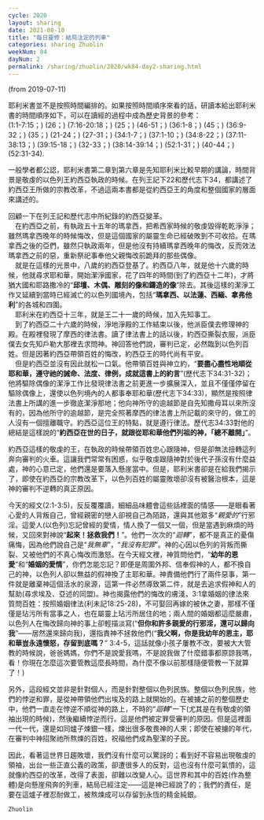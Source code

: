 ```yaml
---
cycle: 2020
layout: sharing
date: 2021-08-10
title: "每日靈修：結局注定的列車"
categories: sharing Zhuolin
weekNum: 84
dayNum: 2
permalink: /sharing/zhuolin/2020/wk84-day2-sharing.html
--- 
```

(from 2019-07-11)

耶利米書並不是按照時間編排的。如果按照時間順序來看的話，研讀本給出耶利米書的時間順序如下，可以在讀經的過程中成為歷史背景的參考：  
(1:1-7:15；) (26；) (7:16-20:18；) (25；) (46-51；) (36:1-8；) (45；) (36:9-32；) (35；) (21-24；) (27-31；) (34:1-7；) (37:1-10；) (34:8-22；) (37:11-38:13；) (39:15-18；) (32-33；) (38:14-39:14；) (52:1-31；) (40-44；) (52:31-34).  

一般學者都公認，耶利米書第二章到第六章是先知耶利米比較早期的講論，時間背景是敬虔的以色列王約西亞執政的時候。在列王記下22和歷代志下34，都講述了約西亞王所做的宗教改革，不過這兩本書都是從約西亞王的角度和整個國家的層面來講述的。  

回顧一下在列王記和歷代志中所紀錄的約西亞變革。    
　在約西亞之前，有執政五十五年的瑪拿西，把希西家時候的敬虔毀得乾乾淨淨；雖然瑪拿西晚年的時候悔改，但是這個國家的屬靈生命已經破敗到不可收拾。在瑪拿西之後的亞們，雖然只執政兩年，但是他沒有持續瑪拿西晚年的悔改，反而效法瑪拿西之前的惡，重新祭祀事奉他父親悔改前跪拜的那些偶像。    
　就是在這樣的光景中，八歲的約西亞登基了。約西亞八年，就是他十六歲的時候，他就尋求耶和華，開始潔淨國家，花了四年的時間(到了約西亞十二年)，才將猶大國和耶路撒冷的“**邱壇、木偶、雕刻的像和鑄造的像**”除去。其後這樣的潔淨工作又延續到當時已經滅亡的以色列國境內，包括“**瑪拿西、以法蓮、西緬、拿弗他利**”的各城和四圍。    
　耶利米在約西亞十三年，就是王二十一歲的時候，加入先知事工。    
　到了約西亞二十六歲的時候，淨地淨殿的工作結束以後，他派臣僕去修理神的殿。在殿裡發現了摩西的律法書。讀了律法書上的話以後，約西亞撕裂衣服，派臣僕去女先知戶勒大那裡去求問神。神回答他們說，審判已定，必然臨到以色列百姓。但是因著約西亞帶領百姓的悔改，約西亞王的時代尚有平安。    
　但是約西亞並沒有因此就松一口氣。他帶領百姓與神立約，“**要盡心盡性地順從耶和華，遵守祂的誡命、法度、律例，成就這書上的約言**”(歷代志下34:31-32)；他將驅除偶像的潔淨工作比發現律法書之前更進一步擴展深入，並且不僅僅停留在驅除偶像上，還使以色列境內的人都事奉耶和華(歷代志下34:33)，顯然是按照律法書上所講的進一步徹底潔淨那地；他向神所守的逾越節是自先知撒母耳以來所沒有的，因為他所守的逾越節，是完全照著摩西的律法書上所記載的來守的，做工的人沒有一個擅離職守。約西亞這位王的特點，就是遵行律法。歷代志34:33對他的總結是這樣說的“**約西亞在世的日子，就跟從耶和華他們列祖的神，「總不離開」**”。  

約西亞這樣的敬虔的王，在執政的時候帶領百姓忠心跟隨神，但是卻無法扭轉這列奔向審判的火車。這讓我們常常有困惑，似乎敬虔跟隨神對於後代子孫沒有什麼益處，神的心意已定，他們還是要落入懸崖當中。但是，耶利米書卻是在給我們揭示了，即使在約西亞的宗教改革下，以色列百姓的屬靈敗壞卻沒有被醫治根本，這是神的審判不逆轉的真正原因。  

今天的經文(2:1-3:5)，反反覆覆讀，細細品味體會這些話裡面的情感——是眼看著心愛的人背叛自己，曾經親密的戀人卻視自己為陌路，還與其他眾多“*親愛的*”行邪淫。這愛人(以色列)忘記曾經的愛情，情人換了一個又一個，但是當遇到麻煩的時候，又回來對神說“**起來！拯救我們！**”。他們一次次的“*迴轉*”，都不是真正的憂傷痛悔，因為他們說自己是“*我無辜*”，“*我沒有犯罪*”。神的心因以色列的背叛而撕裂、又被他們的不真心悔改而激怒。在今天經文裡，神質問他們，“**幼年的恩愛**”和“**婚姻的愛情**”，你們怎能忘記？即便是周圍外邦、信奉假神的人，都不換自己的神，以色列人卻以無益的假神換了主耶和華。神責備他們行了兩件惡事，第一件就是離棄神這個活水的泉源，這第一件必然導致第二件，就是去追求假神和人的幫助(尋求埃及、亞述的同盟)。神也揭露他們的悔改的膚淺，3:1拿婚姻的律法來質問百姓：按照婚姻律法(利未記18:25-28)，不可娶回再嫁的被休之妻，那樣不僅僅是玷污所有當事之人，也在屬靈上玷污所居住的地；兩人間的婚姻都這麼嚴肅，以色列人在悔改歸向神的事上卻輕描淡寫(“**但你和許多親愛的行邪淫，還可以歸向我**”——居然還來歸向我)，還指責神不拯救他們(“**我父啊，你是我幼年的恩主，耶和華豈永遠懷怒，存留到底嗎？**” 3:4-5，這話就像小孩子屢教不改，要被大大管教的時候說，爸爸媽媽，你們不是說愛我嗎，不是說我做了什麼錯事都原諒我嗎，看！你現在怎麼這次要管教這麼長時間，為什麼不像以前那樣隨便管教一下就算了！)  

另外，這段經文並非是針對個人，而是針對整個以色列民族。整個以色列民族，他們的悖逆和罪，是從神帶領他們出埃及的路上就開始的。在被擄之前的整個歷史中，他們一直走在悖逆不順從神的路上，不時的“*迴轉*”一下(尤其是在有敬虔的領袖出現的時候)，然後繼續悖逆而行。這是他們被定罪受審判的原因。但是這裡面一代一代，還是如同爐子煉銀一樣，煉出很多敬畏神的人來；即使在被擄的年代，在審判中神招聚祂所熬煉的百姓，祝福他們成為聖潔的子民。  

因此，看著這世界日趨敗壞，我們沒有什麼可以驚訝的；看到好不容易出現敬虔的領袖，出台一些正直公義的政策，卻遭很多人的反對，這也沒有什麼可氣憤的，這就像約西亞的改革，改得了表面，卻難以改變人心。這世界和其中的百姓(作為整體)是向懸崖飛奔的列車，結局已經注定——這是神已經說了的；我們的責任，是要在這爐子裡忍耐做工，被熬煉成可以存留到永恆的精金純銀。  

`Zhuolin`  
